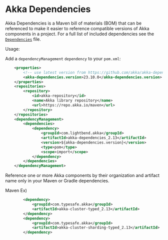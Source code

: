 # Akka Dependencies

Akka Dependencies is a Maven bill of materials (BOM) that can be referenced to make it easier to reference compatible versions of Akka components in a project.
For a full list of included dependencies see the [`Dependencies`](./project/Dependencies.scala) file.

Usage: 

Add a `dependencyManagement` `dependency` to your `pom.xml`:

```xml
    <properties>
        <!-- use latest version from https://github.com/akka/akka-dependencies/releases !--> 
        <akka-dependencies.version>23.10.0</akka-dependencies.version>
    </properties>
    <repositories>
        <repository>
            <id>akka-repository</id>
            <name>Akka library repository</name>
            <url>https://repo.akka.io/maven</url>
        </repository>
    </repositories>
    <dependencyManagement>
        <dependencies>
            <dependency>
                <groupId>com.lightbend.akka</groupId>
                <artifactId>akka-dependencies_2.13</artifactId>
                <version>${akka-dependencies.version}</version>
                <type>pom</type>
                <scope>import</scope>
            </dependency>
        </dependencies>
    </dependencyManagement>
```

Reference one or more Akka components by their organization and artifact name only in your Maven or Gradle dependencies. 

Maven Ex)

```xml
        <dependency>
            <groupId>com.typesafe.akka</groupId>
            <artifactId>akka-cluster-typed_2.13</artifactId>
        </dependency>
        <dependency>
            <groupId>com.typesafe.akka</groupId>
            <artifactId>akka-cluster-sharding-typed_2.13</artifactId>
        </dependency>
```

